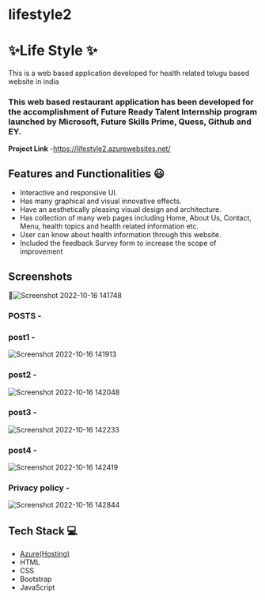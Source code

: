 # lifestyle2
# ✨Life Style  ✨

This is a web based application developed for health related telugu based website in india

### This web based restaurant application has been developed for the accomplishment of Future Ready Talent Internship program launched by Microsoft, Future Skills Prime, Quess, Github and EY.


**Project Link** -https://lifestyle2.azurewebsites.net/

## Features and Functionalities 😃

- Interactive and responsive UI.
- Has many graphical and visual innovative effects.
- Have an aesthetically pleasing visual design and architecture.
- Has collection of many web pages including Home, About Us, Contact, Menu, health topics and health related information etc.
- User can know about health information through this website.
- Included the feedback Survey form to increase the scope of improvement 

## Screenshots

 📸![Screenshot 2022-10-16 141748](https://user-images.githubusercontent.com/112761965/196026740-7a657517-6fa2-4020-8eaa-5b839ff71672.png)




   

### POSTS -
### post1 -

![Screenshot 2022-10-16 141913](https://user-images.githubusercontent.com/112761965/196026814-6d12c6a3-7316-4bf3-96cd-87165812414c.png)

### post2 -
![Screenshot 2022-10-16 142048](https://user-images.githubusercontent.com/112761965/196026866-1807d91b-52ad-41dc-b884-1dd3339d7e79.png)
### post3 -
![Screenshot 2022-10-16 142233](https://user-images.githubusercontent.com/112761965/196026914-0746af9e-6af2-4695-a776-0f237922bff8.png)
### post4 -


![Screenshot 2022-10-16 142419](https://user-images.githubusercontent.com/112761965/196026964-f85d5106-f32b-483c-b35c-f43cada88804.png)





### Privacy policy -


![Screenshot 2022-10-16 142844](https://user-images.githubusercontent.com/112761965/196027122-d5ab7690-7f06-48b1-9545-b16771ebe108.png)




## Tech Stack 💻

- [Azure(Hosting)](https://azure.microsoft.com/en-in/features/azure-portal/)
- HTML
- CSS
- Bootstrap
- JavaScript
